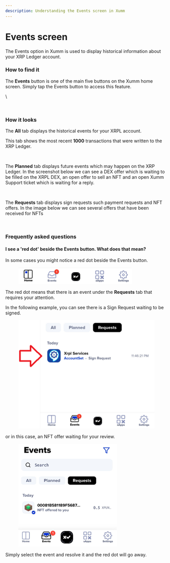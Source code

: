 ```yaml
---
description: Understanding the Events screen in Xumm
---
```


# Events screen

The Events option in Xumm is used to display historical information about your XRP Ledger account.

### How to find it

The **Events** button is one of the main five buttons on the Xumm home screen. Simply tap the Events button to access this feature.

\


<figure><img src="../../.gitbook/assets/Events 2 (1).png" alt=""><figcaption></figcaption></figure>

### How it looks

The **All** tab displays the historical events for your XRPL account.

This tab shows the most recent **1000** transactions that were written to the XRP Ledger.

<figure><img src="../../.gitbook/assets/Events tab - All.png" alt=""><figcaption></figcaption></figure>

The **Planned** tab displays future events which may happen on the XRP Ledger. In the screenshot below we can see a DEX offer which is waiting to be filled on the XRPL DEX, an open offer to sell an NFT and an open Xumm Support ticket which is waiting for a reply.

<figure><img src="../../.gitbook/assets/Events tab - Planned.png" alt=""><figcaption></figcaption></figure>

The **Requests** tab displays sign requests such payment requests and NFT offers. In the image below we can see several offers that have been received for NFTs



<figure><img src="../../.gitbook/assets/Events tab - Requests.png" alt=""><figcaption></figcaption></figure>



### Frequently asked questions

#### I see a 'red dot' beside the Events button. What does that mean?

In some cases you might notice a red dot beside the Events button.

<figure><img src="../../.gitbook/assets/Events button with bubble 2.png" alt=""><figcaption></figcaption></figure>

The red dot means that there is an event under the **Requests** tab that requires your attention.&#x20;

In the following example, you can see there is a Sign Request waiting to be signed.

<figure><img src="../../.gitbook/assets/Requests tab - Events.png" alt=""><figcaption></figcaption></figure>

or in this case, an NFT offer waiting for your review.

<figure><img src="../../.gitbook/assets/Requests tab - Events - 2.png" alt=""><figcaption></figcaption></figure>

Simply select the event and resolve it and the red dot will go away.

